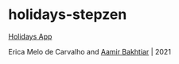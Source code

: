 # holidays-stepzen

[Holidays App](https://safe-woodland-26854.herokuapp.com/m)

Erica Melo de Carvalho and [Aamir Bakhtiar](https://github.com/M-AamirBakhtiar) | 2021
